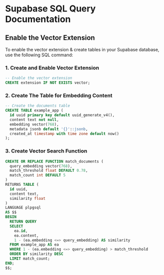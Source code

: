 # Supabase SQL Query Documentation

## Enable the Vector Extension

To enable the vector extension & create tables in your Supabase database, use the following SQL command:

### 1. Create and Enable Vector Extension

```sql
-- Enable the vector extension
CREATE extension IF NOT EXISTS vector;
```
### 2. Create The Table for Embedding Content

```sql
-- Create the documents table
CREATE TABLE example_app (
  id uuid primary key default uuid_generate_v4(),
  content text not null,
  embedding vector(768),
  metadata jsonb default '{}'::jsonb,
  created_at timestamp with time zone default now()
);
```

### 3. Create Vector Search Function

```sql
CREATE OR REPLACE FUNCTION match_documents (
  query_embedding vector(768),
  match_threshold float DEFAULT 0.78,
  match_count int DEFAULT 5
)
RETURNS TABLE (
  id uuid,
  content text,
  similarity float
)
LANGUAGE plpgsql
AS $$
BEGIN
  RETURN QUERY
  SELECT
    ea.id,
    ea.content,
    1 - (ea.embedding <=> query_embedding) AS similarity
  FROM example_app AS ea
  WHERE 1 - (ea.embedding <=> query_embedding) > match_threshold
  ORDER BY similarity DESC
  LIMIT match_count;
END;
$$;
```
